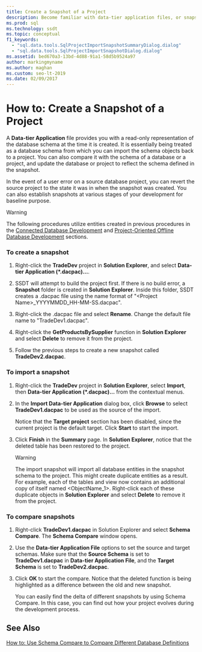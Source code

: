 ```yaml
---
title: Create a Snapshot of a Project
description: Become familiar with data-tier application files, or snapshots, and see how to use them. Find out how to create or import snapshots and how to compare them.
ms.prod: sql
ms.technology: ssdt
ms.topic: conceptual
f1_keywords: 
  - "sql.data.tools.SqlProjectImportSnapshotSummaryDialog.dialog"
  - "sql.data.tools.SqlProjectImportSnapshotDialog.dialog"
ms.assetid: bed670a3-13bd-4d88-91a1-58d5b9524a97
author: markingmyname
ms.author: maghan
ms.custom: seo-lt-2019
ms.date: 02/09/2017
---
```


# How to: Create a Snapshot of a Project

A **Data-tier Application** file provides you with a read-only representation of the database schema at the time it is created. It is essentially being treated as a database schema from which you can import the schema objects back to a project. You can also compare it with the schema of a database or a project, and update the database or project to reflect the schema defined in the snapshot.  
  
In the event of a user error on a source database project, you can revert the source project to the state it was in when the snapshot was created. You can also establish snapshots at various stages of your development for baseline purpose.  
  
> [!WARNING]  
> The following procedures utilize entities created in previous procedures in the [Connected Database Development](../ssdt/connected-database-development.md) and [Project-Oriented Offline Database Development](../ssdt/project-oriented-offline-database-development.md) sections.  
  
### To create a snapshot  
  
1.  Right-click the **TradeDev** project in **Solution Explorer**, and select **Data-tier Application (\*.dacpac)...**.  
  
2.  SSDT will attempt to build the project first. If there is no build error, a **Snapshot** folder is created in **Solution Explorer**. Inside this folder, SSDT creates a .dacpac file using the name format of "\<Project Name\>_YYYYMMDD_HH-MM-SS.dacpac".  
  
3.  Right-click the .dacpac file and select **Rename**. Change the default file name to "TradeDev1.dacpac".  
  
4.  Right-click the **GetProductsBySupplier** function in **Solution Explorer** and select **Delete** to remove it from the project.  
  
5.  Follow the previous steps to create a new snapshot called **TradeDev2.dacpac**.  
  
### To import a snapshot  
  
1.  Right-click the **TradeDev** project in **Solution Explorer**, select **Import**, then **Data-tier Application (\*.dacpac)...** from the contextual menus.  
  
2.  In the **Import Data-tier Application** dialog box, click **Browse** to select **TradeDev1.dacpac** to be used as the source of the import.  
  
    Notice that the **Target project** section has been disabled, since the current project is the default target. Click **Start** to start the import.  
  
3.  Click **Finish** in the **Summary** page. In **Solution Explorer**, notice that the deleted table has been restored to the project.  
  
    > [!WARNING]  
    > The import snapshot will import all database entities in the snapshot schema to the project. This might create duplicate entities as a result. For example, each of the tables and view now contains an additional copy of itself named <ObjectName_1>. Right-click each of these duplicate objects in **Solution Explorer** and select **Delete** to remove it from the project.  
  
### To compare snapshots  
  
1.  Right-click **TradeDev1.dacpac** in Solution Explorer and select **Schema Compare**. The **Schema Compare** window opens.  
  
2.  Use the **Data-tier Application File** options to set the source and target schemas. Make sure that the **Source Schema** is set to **TradeDev1.dacpac** in **Data-tier Application File**, and the **Target Schema** is set to **TradeDev2.dacpac**.  
  
3.  Click **OK** to start the compare. Notice that the deleted function is being highlighted as a difference between the old and new snapshot.  
  
    You can easily find the delta of different snapshots by using Schema Compare. In this case, you can find out how your project evolves during the development process.  
  
## See Also  
[How to: Use Schema Compare to Compare Different Database Definitions](../ssdt/how-to-use-schema-compare-to-compare-different-database-definitions.md)  
  
